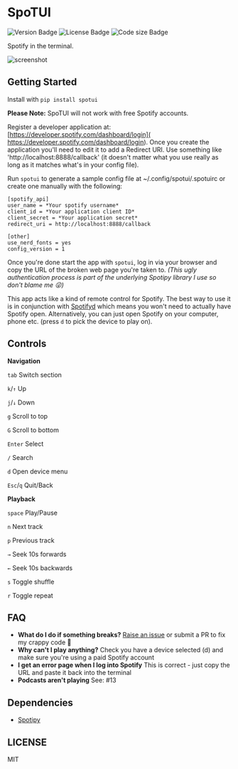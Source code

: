 # SpoTUI
![Version Badge](https://img.shields.io/pypi/v/spotui)
![License Badge](https://img.shields.io/github/license/ceuk/spotui)
![Code size Badge](https://img.shields.io/github/languages/code-size/ceuk/spotui)

Spotify in the terminal. 

![screenshot](https://i.imgur.com/7syOTKb.gif)

Getting Started
-----------

Install with ```pip install spotui```

**Please Note:** SpoTUI will not work with free Spotify accounts.

Register a developer application at: [https://developer.spotify.com/dashboard/login]( https://developer.spotify.com/dashboard/login). Once you create the application you'll need to edit it to add a Redirect URI. Use something like 'http://localhost:8888/callback' (it doesn't matter what you use really as long as it matches what's in your config file).

Run `spotui` to generate a sample config file at ~/.config/spotui/.spotuirc or create one manually with the following:

```
[spotify_api]
user_name = *Your spotify username*
client_id = *Your application client ID*
client_secret = *Your application secret*
redirect_uri = http://localhost:8888/callback

[other]
use_nerd_fonts = yes
config_version = 1 
```

Once you're done start the app with `spotui`, log in via your browser and copy the URL of the broken web page you're taken to. *(This ugly authentication process is part of the underlying Spotipy library I use so don't blame me :stuck_out_tongue_winking_eye:)*

This app acts like a kind of remote control for Spotify. The best way to use it is in conjunction with [Spotifyd](https://github.com/Spotifyd/spotifyd) which means you won't need to actually have Spotify open. Alternatively, you can just open Spotify on your computer, phone etc. (press `d` to pick the device to play on).




Controls
-------

**Navigation**

`tab` Switch section

`k`/`↑` Up

`j`/`↓` Down

`g` Scroll to top

`G` Scroll to bottom

`Enter` Select

`/` Search 

`d` Open device menu

`Esc`/`q` Quit/Back

**Playback**

`space` Play/Pause

`n` Next track

`p` Previous track

`→` Seek 10s forwards

`←` Seek 10s backwards

`s` Toggle shuffle

`r` Toggle repeat


FAQ
----

* **What do I do if something breaks?** [Raise an issue](https://github.com/ceuk/spotui/issues/new) or submit a PR to fix my crappy code :pray:
* **Why can't I play anything?** Check you have a device selected (d) and make sure you're using a paid Spotify account
* **I get an error page when I log into Spotify** This is correct - just copy the URL and paste it back into the terminal
* **Podcasts aren't playing** See: #13

Dependencies
-----------

* [Spotipy](https://spotipy.readthedocs.io/en/latest/)

LICENSE
------

MIT
